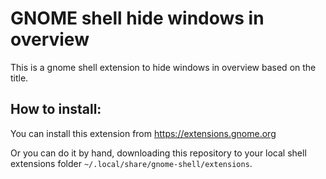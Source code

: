 # GNOME shell hide windows in overview

This is a gnome shell extension to hide windows in overview based on the title.

## How to install:

You can install this extension from https://extensions.gnome.org

Or you can do it by hand, downloading this repository to your local shell extensions folder `~/.local/share/gnome-shell/extensions`.

